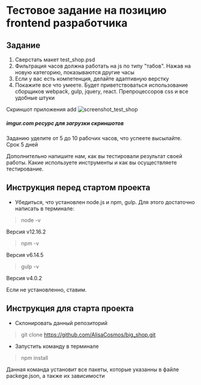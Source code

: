 # Тестовое задание на позицию frontend разработчика
## Задание

1. Сверстать макет test_shop.psd
2. Фильтрация часов должна работать на js по типу "табов". Нажав на новую категорию, показываются другие часы
3. Если у вас есть компетенция, делайте адаптивную верстку
4. Покажите все что умеете. Будет приветствоваться использование сборщиков webpack, gulp, jquery, react. Препроцессоров 
css и все удобные штуки

Скриншот приложения add
![screenshot_test_shop](https://imgur.com/efEKdwh)
##### imgur.com ресурс для загрузки скриншотов

Заданию уделите от 5 до 10 рабочих часов, что успеете высылайте. Срок 5 дней

Дополнительно напишите нам, как вы тестировали результат своей работы. Какие используете инструменты и как вы 
осуществляете тестирование.

## Инструкция перед стартом проекта

* Убедиться, что установлен node.js и npm, gulp. Для этого достаточно написать в терминале: 
> node -v

Версия v12.16.2

> npm -v

Версия v6.14.5

> gulp -v 

Версия v4.0.2

Если не установленно, ставим.

## Инструкция для старта проекта 

* Склонировать данный репозиторий 
> git clone https://github.com/AlisaCosmos/big_shop.git

* Запустить команду в терминале 
> npm install 

Данная команда установит все пакеты, которые указанны в файле packege.json, а также их зависимости  